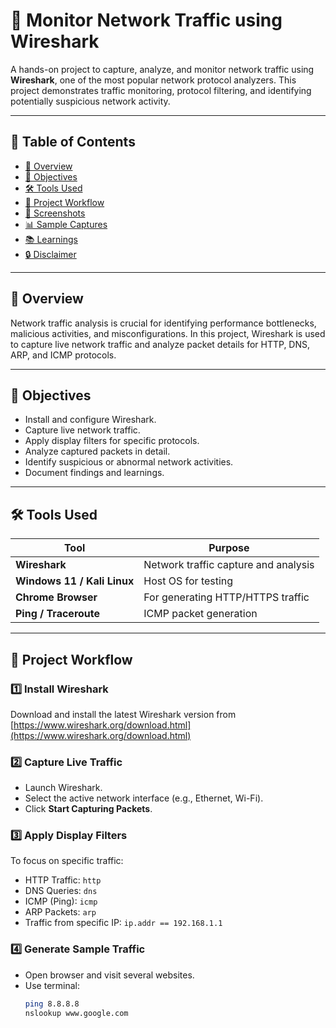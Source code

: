# 📡 Monitor Network Traffic using Wireshark

A hands-on project to capture, analyze, and monitor network traffic using **Wireshark**, one of the most popular network protocol analyzers. This project demonstrates traffic monitoring, protocol filtering, and identifying potentially suspicious network activity.

---

## 📖 Table of Contents

- [📡 Overview](#-overview)
- [🎯 Objectives](#-objectives)
- [🛠️ Tools Used](#️-tools-used)
- [📑 Project Workflow](#-project-workflow)
- [📸 Screenshots](#-screenshots)
- [📊 Sample Captures](#-sample-captures)
- [📚 Learnings](#-learnings)
- [🔒 Disclaimer](#-disclaimer)

---

## 📡 Overview

Network traffic analysis is crucial for identifying performance bottlenecks, malicious activities, and misconfigurations. In this project, Wireshark is used to capture live network traffic and analyze packet details for HTTP, DNS, ARP, and ICMP protocols.

---

## 🎯 Objectives

- Install and configure Wireshark.
- Capture live network traffic.
- Apply display filters for specific protocols.
- Analyze captured packets in detail.
- Identify suspicious or abnormal network activities.
- Document findings and learnings.

---

## 🛠️ Tools Used

| Tool       | Purpose                       |
|------------|--------------------------------|
| **Wireshark** | Network traffic capture and analysis |
| **Windows 11 / Kali Linux** | Host OS for testing |
| **Chrome Browser** | For generating HTTP/HTTPS traffic |
| **Ping / Traceroute** | ICMP packet generation |

---

## 📑 Project Workflow

### 1️⃣ Install Wireshark
Download and install the latest Wireshark version from [https://www.wireshark.org/download.html](https://www.wireshark.org/download.html)

### 2️⃣ Capture Live Traffic
- Launch Wireshark.
- Select the active network interface (e.g., Ethernet, Wi-Fi).
- Click **Start Capturing Packets**.

### 3️⃣ Apply Display Filters
To focus on specific traffic:
- HTTP Traffic: `http`
- DNS Queries: `dns`
- ICMP (Ping): `icmp`
- ARP Packets: `arp`
- Traffic from specific IP: `ip.addr == 192.168.1.1`

### 4️⃣ Generate Sample Traffic
- Open browser and visit several websites.
- Use terminal:
  ```bash
  ping 8.8.8.8
  nslookup www.google.com
